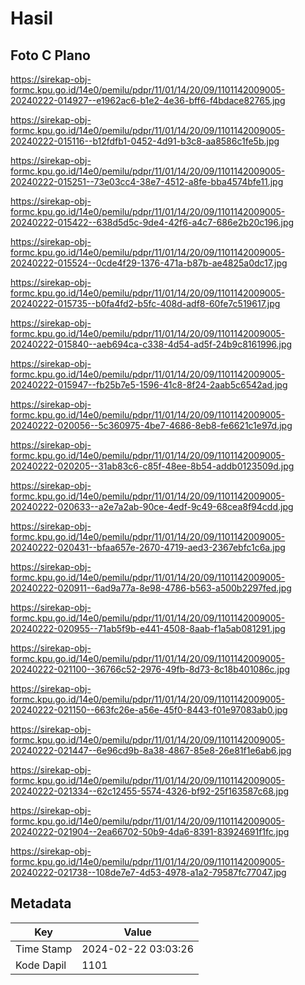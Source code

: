 # Hasil

## Foto C Plano

https://sirekap-obj-formc.kpu.go.id/14e0/pemilu/pdpr/11/01/14/20/09/1101142009005-20240222-014927--e1962ac6-b1e2-4e36-bff6-f4bdace82765.jpg

https://sirekap-obj-formc.kpu.go.id/14e0/pemilu/pdpr/11/01/14/20/09/1101142009005-20240222-015116--b12fdfb1-0452-4d91-b3c8-aa8586c1fe5b.jpg

https://sirekap-obj-formc.kpu.go.id/14e0/pemilu/pdpr/11/01/14/20/09/1101142009005-20240222-015251--73e03cc4-38e7-4512-a8fe-bba4574bfe11.jpg

https://sirekap-obj-formc.kpu.go.id/14e0/pemilu/pdpr/11/01/14/20/09/1101142009005-20240222-015422--638d5d5c-9de4-42f6-a4c7-686e2b20c196.jpg

https://sirekap-obj-formc.kpu.go.id/14e0/pemilu/pdpr/11/01/14/20/09/1101142009005-20240222-015524--0cde4f29-1376-471a-b87b-ae4825a0dc17.jpg

https://sirekap-obj-formc.kpu.go.id/14e0/pemilu/pdpr/11/01/14/20/09/1101142009005-20240222-015735--b0fa4fd2-b5fc-408d-adf8-60fe7c519617.jpg

https://sirekap-obj-formc.kpu.go.id/14e0/pemilu/pdpr/11/01/14/20/09/1101142009005-20240222-015840--aeb694ca-c338-4d54-ad5f-24b9c8161996.jpg

https://sirekap-obj-formc.kpu.go.id/14e0/pemilu/pdpr/11/01/14/20/09/1101142009005-20240222-015947--fb25b7e5-1596-41c8-8f24-2aab5c6542ad.jpg

https://sirekap-obj-formc.kpu.go.id/14e0/pemilu/pdpr/11/01/14/20/09/1101142009005-20240222-020056--5c360975-4be7-4686-8eb8-fe6621c1e97d.jpg

https://sirekap-obj-formc.kpu.go.id/14e0/pemilu/pdpr/11/01/14/20/09/1101142009005-20240222-020205--31ab83c6-c85f-48ee-8b54-addb0123509d.jpg

https://sirekap-obj-formc.kpu.go.id/14e0/pemilu/pdpr/11/01/14/20/09/1101142009005-20240222-020633--a2e7a2ab-90ce-4edf-9c49-68cea8f94cdd.jpg

https://sirekap-obj-formc.kpu.go.id/14e0/pemilu/pdpr/11/01/14/20/09/1101142009005-20240222-020431--bfaa657e-2670-4719-aed3-2367ebfc1c6a.jpg

https://sirekap-obj-formc.kpu.go.id/14e0/pemilu/pdpr/11/01/14/20/09/1101142009005-20240222-020911--6ad9a77a-8e98-4786-b563-a500b2297fed.jpg

https://sirekap-obj-formc.kpu.go.id/14e0/pemilu/pdpr/11/01/14/20/09/1101142009005-20240222-020955--71ab5f9b-e441-4508-8aab-f1a5ab081291.jpg

https://sirekap-obj-formc.kpu.go.id/14e0/pemilu/pdpr/11/01/14/20/09/1101142009005-20240222-021100--36766c52-2976-49fb-8d73-8c18b401086c.jpg

https://sirekap-obj-formc.kpu.go.id/14e0/pemilu/pdpr/11/01/14/20/09/1101142009005-20240222-021150--663fc26e-a56e-45f0-8443-f01e97083ab0.jpg

https://sirekap-obj-formc.kpu.go.id/14e0/pemilu/pdpr/11/01/14/20/09/1101142009005-20240222-021447--6e96cd9b-8a38-4867-85e8-26e81f1e6ab6.jpg

https://sirekap-obj-formc.kpu.go.id/14e0/pemilu/pdpr/11/01/14/20/09/1101142009005-20240222-021334--62c12455-5574-4326-bf92-25f163587c68.jpg

https://sirekap-obj-formc.kpu.go.id/14e0/pemilu/pdpr/11/01/14/20/09/1101142009005-20240222-021904--2ea66702-50b9-4da6-8391-83924691f1fc.jpg

https://sirekap-obj-formc.kpu.go.id/14e0/pemilu/pdpr/11/01/14/20/09/1101142009005-20240222-021738--108de7e7-4d53-4978-a1a2-79587fc77047.jpg


## Metadata

| Key        | Value               |
| ---------- | ------------------- |
| Time Stamp | 2024-02-22 03:03:26 |
| Kode Dapil | 1101                |



